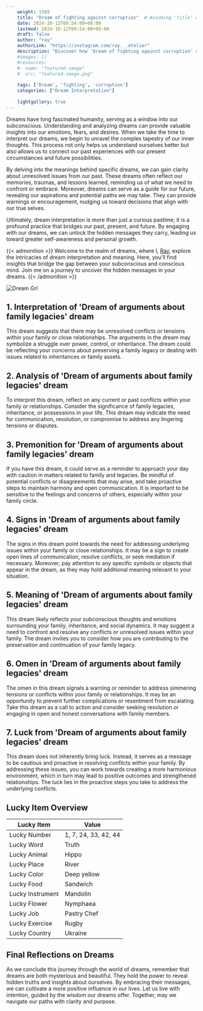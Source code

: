 ```yaml
---
    weight: 1589
    title: "Dream of fighting against corruption"  # Assuming 'title' column exists
    date: 2024-10-12T09:54:00+08:00
    lastmod: 2024-10-12T09:54:00+08:00
    draft: false
    author: "ray"
    authorLink: "https://instagram.com/ray._.atelier"
    description: "Discover how 'Dream of fighting against corruption' can interpret your future and uncover its significant meanings in your life."
    #images: []
    #resources:
    #- name: "featured-image"
    #  src: "featured-image.png"
    
    tags: ['Dream', 'fighting', 'corruption']
    categories: ["Dream Interpretation"]
    
    lightgallery: true
---
```

    
Dreams have long fascinated humanity, serving as a window into our subconscious. Understanding and analyzing dreams can provide valuable insights into our emotions, fears, and desires. When we take the time to interpret our dreams, we begin to unravel the complex tapestry of our inner thoughts. This process not only helps us understand ourselves better but also allows us to connect our past experiences with our present circumstances and future possibilities.

By delving into the meanings behind specific dreams, we can gain clarity about unresolved issues from our past. These dreams often reflect our memories, traumas, and lessons learned, reminding us of what we need to confront or embrace. Moreover, dreams can serve as a guide for our future, revealing our aspirations and potential paths we may take. They can provide warnings or encouragement, nudging us toward decisions that align with our true selves.

Ultimately, dream interpretation is more than just a curious pastime; it is a profound practice that bridges our past, present, and future. By engaging with our dreams, we can unlock the hidden messages they carry, leading us toward greater self-awareness and personal growth.

{{< admonition >}}
Welcome to the realm of dreams, where I, [Ray](https://instagram.com/ray._.atelier), explore the intricacies of dream interpretation and meaning. Here, you’ll find insights that bridge the gap between your subconscious and conscious mind. Join me on a journey to uncover the hidden messages in your dreams.
{{< /admonition >}}

![Dream Grl](https://cdn.pixabay.com/photo/2017/11/02/03/35/gothic-2910057_1280.jpg "Dream Grl")

## 1. Interpretation of 'Dream of arguments about family legacies' dream
 This dream suggests that there may be unresolved conflicts or tensions within your family or close relationships. The arguments in the dream may symbolize a struggle over power, control, or inheritance. The dream could be reflecting your concerns about preserving a family legacy or dealing with issues related to inheritances or family assets.

## 2. Analysis of 'Dream of arguments about family legacies' dream
 To interpret this dream, reflect on any current or past conflicts within your family or relationships. Consider the significance of family legacies, inheritance, or possessions in your life. This dream may indicate the need for communication, resolution, or compromise to address any lingering tensions or disputes.

## 3. Premonition for 'Dream of arguments about family legacies' dream
 If you have this dream, it could serve as a reminder to approach your day with caution in matters related to family and legacies. Be mindful of potential conflicts or disagreements that may arise, and take proactive steps to maintain harmony and open communication. It is important to be sensitive to the feelings and concerns of others, especially within your family circle.

## 4. Signs in 'Dream of arguments about family legacies' dream
 The signs in this dream point towards the need for addressing underlying issues within your family or close relationships. It may be a sign to create open lines of communication, resolve conflicts, or seek mediation if necessary. Moreover, pay attention to any specific symbols or objects that appear in the dream, as they may hold additional meaning relevant to your situation.

## 5. Meaning of 'Dream of arguments about family legacies' dream
 This dream likely reflects your subconscious thoughts and emotions surrounding your family, inheritance, and social dynamics. It may suggest a need to confront and resolve any conflicts or unresolved issues within your family. The dream invites you to consider how you are contributing to the preservation and continuation of your family legacy.

## 6. Omen in 'Dream of arguments about family legacies' dream
 The omen in this dream signals a warning or reminder to address simmering tensions or conflicts within your family or relationships. It may be an opportunity to prevent further complications or resentment from escalating. Take this dream as a call to action and consider seeking resolution or engaging in open and honest conversations with family members.

## 7. Luck from 'Dream of arguments about family legacies' dream
 This dream does not inherently bring luck. Instead, it serves as a message to be cautious and proactive in resolving conflicts within your family. By addressing these issues, you can work towards creating a more harmonious environment, which in turn may lead to positive outcomes and strengthened relationships. The luck lies in the proactive steps you take to address the underlying conflicts.

## Lucky Item Overview
| Lucky Item          | Value              |
|---------------|--------------------|
| Lucky Number        | 1, 7, 24, 33, 42, 44  |
| Lucky Word          | Truth |
| Lucky Animal        | Hippo |
| Lucky Place         | River     |
| Lucky Color         | Deep yellow     |
| Lucky Food          | Sandwich      |
| Lucky Instrument    | Mandolin |
| Lucky Flower        | Nymphaea    |
| Lucky Job           | Pastry Chef       |
| Lucky Exercise      | Rugby  |
| Lucky Country       | Ukraine    |


##  Final Reflections on Dreams

As we conclude this journey through the world of dreams, remember that dreams are both mysterious and beautiful. They hold the power to reveal hidden truths and insights about ourselves. By embracing their messages, we can cultivate a more positive influence in our lives. Let us live with intention, guided by the wisdom our dreams offer. Together, may we navigate our paths with clarity and purpose.
